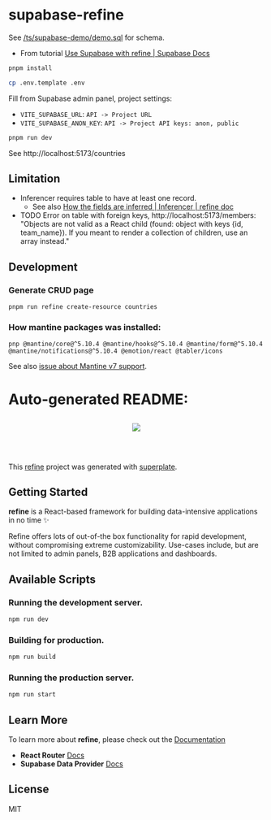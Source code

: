 # supabase-refine

See [/ts/supabase-demo/demo.sql](../supabase-demo/demo.sql) for schema.

- From tutorial
  [Use Supabase with refine | Supabase Docs](https://supabase.com/docs/guides/getting-started/quickstarts/refine)

```bash
pnpm install
```

```bash
cp .env.template .env
```

Fill from Supabase admin panel, project settings:

- `VITE_SUPABASE_URL`: `API -> Project URL`
- `VITE_SUPABASE_ANON_KEY`: `API -> Project API keys: anon, public`

```bash
pnpm run dev
```

See http://localhost:5173/countries

## Limitation

- Inferencer requires table to have at least one record.
  - See also [How the fields are inferred | Inferencer | refine doc](https://refine.dev/docs/packages/documentation/inferencer/#how-the-fields-are-inferred)
- TODO Error on table with foreign keys, http://localhost:5173/members: "Objects are not valid as a React child (found: object with keys {id, team_name}). If you meant to render a collection of children, use an array instead."

## Development

### Generate CRUD page

```
pnpm run refine create-resource countries
```

### How mantine packages was installed:

```
pnp @mantine/core@^5.10.4 @mantine/hooks@^5.10.4 @mantine/form@^5.10.4 @mantine/notifications@^5.10.4 @emotion/react @tabler/icons
```

See also [issue about Mantine v7 support](https://github.com/refinedev/refine/issues/5178).

# Auto-generated README:

<div align="center" style="margin: 30px;">
    <a href="https://refine.dev">
    <img src="https://refine.ams3.cdn.digitaloceanspaces.com/refine_logo.png"  align="center" />
    </a>
</div>
<br/>

This [refine](https://github.com/refinedev/refine) project was generated with
[superplate](https://github.com/pankod/superplate).

## Getting Started

**refine** is a React-based framework for building data-intensive applications
in no time ✨

Refine offers lots of out-of-the box functionality for rapid development,
without compromising extreme customizability. Use-cases include, but are not
limited to admin panels, B2B applications and dashboards.

## Available Scripts

### Running the development server.

```bash
npm run dev
```

### Building for production.

```bash
npm run build
```

### Running the production server.

```bash
npm run start
```

## Learn More

To learn more about **refine**, please check out the
[Documentation](https://refine.dev/docs)

- **React Router**
  [Docs](https://refine.dev/docs/core/providers/router-provider/)
- **Supabase Data Provider**
  [Docs](https://refine.dev/docs/core/providers/data-provider/#overview)

## License

MIT
